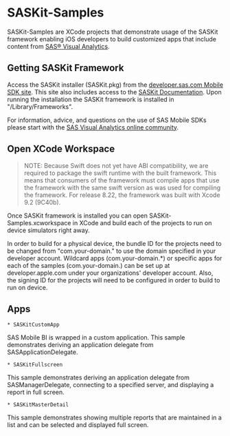 #  SASKit-Samples
SASKit-Samples are XCode projects that demonstrate usage of the SASKit framework enabling iOS developers to build customized apps that include content from [SAS® Visual Analytics](https://www.sas.com/en_us/software/visual-analytics.html).


## Getting SASKit Framework
Access the SASKit installer (SASKit.pkg) from the [developer.sas.com Mobile SDK site](https://developer.sas.com/guides/mobile-sdk.html). This site also includes access to the [SASKit Documentation](https://developer.sas.com/sdk/mobile/iOS/doc/8.22/). Upon running the installation the SASKit framework is installed in "/Library/Frameworks".

For information, advice, and questions on the use of SAS Mobile SDKs please start with the [SAS Visual Analytics online community](https://communities.sas.com/Visual-Analytics).


## Open XCode Workspace

>NOTE: Because Swift does not yet have ABI compatibility, we are required to package the swift runtime with the built framework.   This means that consumers of the framework must compile apps that use the framework with the same swift version as was used for compiling the framework.   For release 8.22, the framework was built with Xcode 9.2 (9C40b).

Once SASKit framework is installed you can open SASKit-Samples.xcworkspace in XCode and build each of the projects to run on device simulators right away.

In order to build for a physical device, the bundle ID for the projects need to be changed from "com.your-domain.<appname>" to use the domain specified in your developer account.  Wildcard apps (com.your-domain.*) or specific apps for each of the samples (com.your-domain.<appname>) can be set up at developer.apple.com under your organizations' developer account.  Also, the signing ID for the projects will need to be configured in order to build to run on device.


## Apps

    * SASKitCustomApp
SAS Mobile BI is wrapped in a custom application.  This sample demonstrates deriving an application delegate from SASApplicationDelegate.

    * SASKitFullscreen
This sample demonstrates deriving an application delegate from SASManagerDelegate, connecting to a specified server, and  displaying a report in full screen.

    * SASKitMasterDetail
This sample demonstrates showing multiple reports that are maintained in a list and can be selected and displayed full screen.
